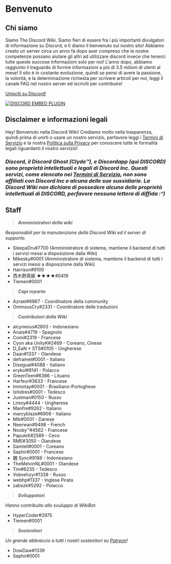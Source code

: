 <!-- TITLE: Italian - Pagina Iniziale -->
<!-- SUBTITLE: Benvenuto nella Discord Wiki! -->

# Benvenuto
## Chi siamo

Siamo The Discord Wiki. Siamo fieri di essere fra i più importanti divulgatori di informazione su Discord, e ti diamo il benvenuto sul nostro sito! Abbiamo creato un server circa un anno fa dopo aver compreso che le nostre competenze possano aiutare gli altri ad utilizzare discord invece che tenerci tutte queste succose informazioni solo per noi! L'anno dopo, abbiamo raggiunto il traguardo di fornire informazioni a più di 3.5 milioni di utenti al mese! Il sito è in costante evoluzione, quindi se pensi di avere la passione, la volontà, e la determinazione richiesta per scrivere articoli per noi, leggi il canale FAQ nel nostro server ed iscriviti per contribuire!

[Unisciti su Discord!](https://discord.gg/ZRJ9Ghh)

<a href="https://discord.gg/ZRJ9Ghh">![DISCORD EMBED PLUGIN](https://discordapp.com/api/guilds/367460196148183040/widget.png?style=banner2)</a>

## Disclaimer e informazioni legali
Hey! Benvenuto nella Discord Wiki! Crediamo molto nella trasparenza, quindi prima di unirti o usare un nostro servizio, perfavore leggi i [Termini di Servizio](/terms) e la nostra [Politica sulla Privacy](/privacy) per conoscere tutte le formalità legali riguardanti il nostro servizio!

### ***Discord, il Discord Ghost (Clyde™), e Discordapp (qui DISCORD) sono proprietà intellettuali e legali di Discord Inc. Questi servizi, come elencato nei [Termini di Servizio](/terms), non sono affiliati con Discord Inc o alcuna delle sue sussidiarie. La Discord Wiki non dichiara di possedere alcuna delle proprietà intellettuali di DISCORD, perfavore nessuna lettera di diffida :^)***

## Staff
> ***Amministratori della wiki***

*Responsabili per la manutenzione della Discord Wiki ed il server di supporto.*
* SleepaDru#7700 (Amministratore di sistema, mantiene il backend di tutti i servizi messi a disposizione dalla Wiki)
* Mikesky#0001 (Amministratore di sistema, mantiene il backend di tutti i servizi messi a disposizione dalla Wiki)
* Harrison#9100
* 西木野真姫 ★★★★#0419
* Tiemen#0001

> ***Capi reparto***

* Azrael#6867 - Coordinatore della community
* OminousCry#2331 - Coordinatore delle traduzioni

> ***Contributori della Wiki***

* alcyneous#2803 - Indonesiano
* Anaís#4719 - Spagnolo
* Comi#2319 - Francese
* Cyon aka UnityK#2469 - Coreano, Cinese
* D_EaN * STS#0105 - Ungherese
* Daan#1337 - Olandese
* deframet#0001 - Italiano
* Disegual#4088 - Italiano
* erykol#8141 - Polacco
* GreenTeen#6366 - Lituano
* Harfeur#3633 - Francese
* Immotay#0001 - Brasiliano-Portoghese
* Ishidres#0001 - Tedesco
* Justman#0150 - Russo
* Lireoy#4444 - Ungherese
* Manfre#9262 - Italiano
* marcyblaze#6908 - Italiano
* Mib#0001 - Danese
* Neerwan#9498 - French
* Nooby™#4562 - Francese
* PapuleX#2589 - Ceco
* RME#3050 - Olandese
* Samtell#0001 - Coreano
* Saphir#0001 - Francese
* 魏 Sync#9198 - Indonesiano
* TheMelvinNL#0001 - Olandese
* Tim#6235 - Tedesco
* Voknehzyr#1338 - Russo
* webhp#1337 - Inglese Pirata
* zabszk#5292 - Polacco

> ***Sviluppatori***

*Hanno contribuito allo svuluppo di WikiBot.*
* HyperCoder#2975
* Tiemen#0001

> ***Sostenitori***

*Un grande abbraccio a tutti i nostri sostenitori su [Patreon](https://www.patreon.com/TheDiscordWiki)!*

* DowDaw#1339
* Saphir#0001